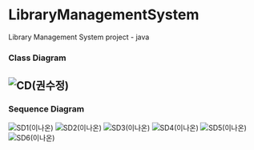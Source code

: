# LibraryManagementSystem
Library Management System project - java




<div>
  
### Class Diagram
![CD(권수정)](https://user-images.githubusercontent.com/42129707/101631308-7d1c9600-3a67-11eb-9245-6804f103782b.jpg)
---------------------
### Sequence Diagram
![SD1(이나온)](https://user-images.githubusercontent.com/42129707/101631323-8279e080-3a67-11eb-9ca3-a4fddd28eb93.jpg)
![SD2(이나온)](https://user-images.githubusercontent.com/42129707/101631332-8574d100-3a67-11eb-8930-deed08b4f9b2.jpg)
![SD3(이나온)](https://user-images.githubusercontent.com/42129707/101631341-886fc180-3a67-11eb-82c1-026e0c333ad8.jpg)
![SD4(이나온)](https://user-images.githubusercontent.com/42129707/101631347-8ad21b80-3a67-11eb-8777-4959a15b3027.jpg)
![SD5(이나온)](https://user-images.githubusercontent.com/42129707/101631352-8c034880-3a67-11eb-8b10-704f632612a3.jpg)
![SD6(이나온)](https://user-images.githubusercontent.com/42129707/101631370-91f92980-3a67-11eb-9e22-ae0206228145.jpg)
</div>
